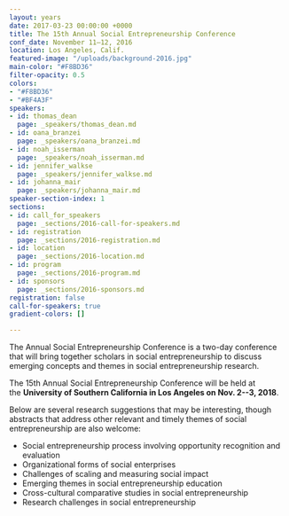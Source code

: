 ```yaml
---
layout: years
date: 2017-03-23 00:00:00 +0000
title: The 15th Annual Social Entrepreneurship Conference
conf_date: November 11–12, 2016
location: Los Angeles, Calif.
featured-image: "/uploads/background-2016.jpg"
main-color: "#F8BD36"
filter-opacity: 0.5
colors:
- "#F8BD36"
- "#BF4A3F"
speakers:
- id: thomas_dean
  page: _speakers/thomas_dean.md
- id: oana_branzei
  page: _speakers/oana_branzei.md
- id: noah_isserman
  page: _speakers/noah_isserman.md
- id: jennifer_walkse
  page: _speakers/jennifer_walkse.md
- id: johanna_mair
  page: _speakers/johanna_mair.md
speaker-section-index: 1
sections:
- id: call_for_speakers
  page: _sections/2016-call-for-speakers.md
- id: registration
  page: _sections/2016-registration.md
- id: location
  page: _sections/2016-location.md
- id: program
  page: _sections/2016-program.md
- id: sponsors
  page: _sections/2016-sponsors.md
registration: false
call-for-speakers: true
gradient-colors: []

---
```

The Annual Social Entrepreneurship Conference is a two-day conference that will bring together scholars in social entrepreneurship to discuss emerging concepts and themes in social entrepreneurship research.

The 15th Annual Social Entrepreneurship Conference will be held at the **University of Southern California in Los Angeles on Nov. 2--3, 2018**.

Below are several research suggestions that may be interesting, though abstracts that address other relevant and timely themes of social entrepreneurship are also welcome:

* Social entrepreneurship process involving opportunity recognition and evaluation
* Organizational forms of social enterprises
* Challenges of scaling and measuring social impact
* Emerging themes in social entrepreneurship education
* Cross-cultural comparative studies in social entrepreneurship
* Research challenges in social entrepreneurship